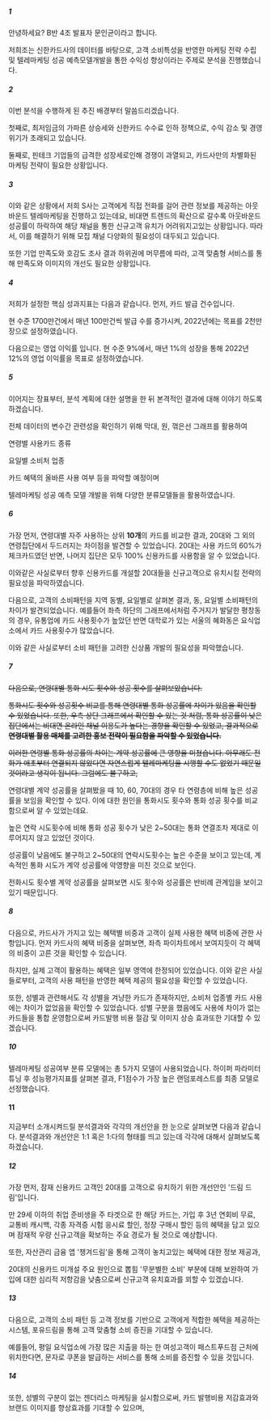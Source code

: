 ##### 1

안녕하세요?  B반 4조 발표자 문인균이라고 합니다.

저희조는 신한카드사의 데이터를 바탕으로, 고객 소비특성을 반영한 마케팅 전략 수립 및 텔레마케팅 성공 예측모델개발을 통한 수익성 향상이라는 주제로 분석을 진행했습니다.

##### 2

이번 분석을 수행하게 된 추진 배경부터 말씀드리겠습니다.

첫째로, 최저임금의 가파른 상승세와 신한카드 수수료 인하 정책으로, 수익 감소 및 경영위기가 초래되고 있습니다.

둘째로, 핀테크 기업들의 급격한 성장세로인해 경쟁이 과열되고, 카드사만의 차별화된 마케팅 전략이 필요한 상황입니다.

##### 3

이와 같은 상황에서 저희 S사는 고객에게 직접 전화를 걸어 관련 정보를 제공하는 아웃바운드 텔레마케팅을 진행하고 있는데요, 비대면 트렌드의 확산으로 갈수록 아웃바운드 성공률이 하락하여 해당 채널을 통한 신규고객 유치가 어려워지고있는 상황입니다. 따라서, 이를 해결하기 위해 모집 채널 다양화의 필요성이 대두되고 있습니다.

또한 기업 만족도와 호감도 조사 결과 하위권에 머무름에 따라, 고객 맞춤형 서비스를 통해 만족도와 이미지의 개선도 필요한 상황입니다.

##### 4

저희가 설정한 핵심 성과지표는 다음과 같습니다. 먼저, 카드 발급 건수입니다.

현 수준 1700만건에서 매년 100만건씩 발급 수를 증가시켜, 2022년에는 목표를 2천만장으로 설정하였습니다.

다음으로는 영업 이익률 입니다. 현 수준 9%에서, 매년 1%의 성장을 통해 2022년 12%의 영업 이익률을 목표로 설정하였습니다.

##### 5

이어지는 장표부터, 분석 계획에 대한 설명을 한 뒤 본격적인 결과에 대해 이야기 하도록 하겠습니다.

전체 데이터의 변수간 관련성을 확인하기 위해 막대, 원, 꺾은선 그래프를 활용하여

연령별 사용카드 종류

요일별 소비처 업종

카드 혜택의 올바른 사용 여부 등을 파악할 예정이며

텔레마케팅 성공 예측 모델 개발을 위해 다양한 분류모델들을 활용하였습니다.

##### 6

가장 먼저, 연령대별 자주 사용하는 상위 **10개**의 카드를 비교한 결과, 20대와 그 외의 연령집단에서 두드러지는 차이점을 발견할 수 있었습니다. 20대는 사용 카드의 60%가 체크카드였던 반면, 나머지 집단은 모두 100% 신용카드를 사용함을 알 수 있었습니다.

이와같은 사실로부터 향후 신용카드를 개설할 20대들을 신규고객으로 유치시킬 전략의 필요성을 파악하였습니다.



다음으로, 고객의 소비패턴을 지역 동별, 요일별로 살펴본 결과, 동, 요일별 소비패턴의 차이가 발견되었습니다. 예를들어 좌측 하단의 그래프에서처럼 주거지가 발달한 평창동의 경우, 유통업에 카드 사용횟수가 높았던 반면 대학로가 있는 서울의 혜화동은 요식업소에서 카드 사용횟수가 많았습니다.

이와 같은 사실로부터 소비 패턴을 고려한 신상품 개발의 필요성을 파악했습니다.

##### 7

~~다음으로, 연령대별 통화 시도 횟수와 성공 횟수를 살펴보았습니다.~~ 

~~통화시도 횟수와 성공횟수 비교를 통해 연령대별 통화 성공률에 차이가 있음을 확인할 수 있었습니다. 또한, 우측 상단 그래프에서 확인할 수 있는 것 처럼, 통화 성공률이 낮은 집단에서는 비대면 온라인 채널 이용도가 높다는 경향을 확인할 수 있었고, 결과적으로 **연령대별 활용 매체를 고려한 홍보 전략이 필요함을 파악할 수 있었습니다.**~~

~~이러한 연령별 통화 성공률의 차이는 계약 성공률에 큰 영향을 미쳤습니다. 아무래도 전화가 애초부터 연결되지 않았다면 자연스럽게 텔레마케팅을 시행할 수도 없었기 때문일 것이라고 생각이 됩니다. 그럼에도 불구하고,~~ 

연령대별 계약 성공률을 살펴봤을 때 10, 60, 70대의 경우 타 연령층에 비해 높은 성공률을 보임을 확인할 수 있다. 이에 대한 원인을 통화시도 횟수와 통화 성공 횟수를 비교함으로써 알 수 있었는데요.

높은 연락 시도횟수에 비해 통화 성공 횟수가 낮은 2~50대는 통화 연결조차 제대로 이루어지지 않고 있었던 것이다.

성공률이 낮음에도 불구하고 2~50대의 연락시도횟수는 높은 수준을 보이고 있는데, 계속적인 통화 시도가 계약 성공률에 악영향을 미친 것으로 보인다.

전화시도 횟수별 계약 성공률을 살펴보면 시도 횟수와 성공률은 반비례 관계임을 보이고 있기 때문입니다.

##### 8 

다음으로, 카드사가 가지고 있는 혜택별 비중과 고객이 실제 사용한 혜택 비중에 관한 사항입니다. 먼저 카드사의 혜택 비중을 살펴보면, 좌측 파이차트에서 보여지듯이 각 혜택의 비중이 고른 것을 확인할 수 있습니다.

하지만, 실제 고객이 활용하는 혜택은 일부 영역에 한정되어 있었습니다. 이와 같은 사실들로부터, 고객의 사용 패턴을 반영한 혜택 제공의 필요성을 확인할 수 있었습니다.

또한, 성별과 관련해서도 각 성별을 겨냥한 카드가 존재하지만, 소비처 업종별 카드 사용에는 차이가 없었음을 확인할 수 있었습니다. 성별 구분을 했음에도 사용에 차이가 없는 카드들을 통합 운영함으로써 카드발행 비용 절감 및 이미지 상승 효과또한 기대할 수 있겠습니다.

##### 10

텔레마케팅 성공여부 분류 모델에는 총 5가지 모델이 사용되었습니다. 하이퍼 파라미터 튜닝 후 성능평가지표를 살펴본 결과, F1점수가 가장 높은 랜덤포레스트를 최종 모델로 선정했습니다.

#### 11

지금부터 소개시켜드릴 분석결과와 각각의 개선안을 한 눈으로 살펴보면 다음과 같습니다. 분석결과와 개선안은 1:1 혹은 1:다의 형태를 띄고 있는데 각각에 대해서 살펴보도록 하겠습니다.

##### 12

가장 먼저, 잠재 신용카드 고객인 20대를 고객으로 유치하기 위한 개선안인 '드림 드림'입니다.

만 29세 이하의 취업 준비생을 주 타겟으로 한 해당 카드는, 가입 후 3년 연회비 무료, 교통비 캐시백, 각종 자격증 시험 응시료 할인, 정장 구매시 할인 등의 혜택을 담고 있으며 잠재적 우량 신규고객을 확보하는 주요 경로가 될 것으로 예상합니다.

또한, 자산관리 금융 앱 '챙겨드림'을 통해 고객이 놓치고있는 혜택에 대한 정보 제공과, 

20대의 신용카드 미개설 주요 원인으로 뽑힘 '무분별한 소비' 부분에 대해 보완하여 가입에 대한 심리적 저항감을 낮춤으로써 신규고객 유치효과를 꾀할 수 있겠습니다.

##### 13

다음으로, 고객의 소비 패턴 등 고객 정보를 기반으로 고객에게 적합한 혜택을 제공하는 시스템, 포유드림을 통해 고객 맞춤형 소비 증진을 기대할 수 있습니다.

예를들어, 평일 요식업소에 가장 많은 지출을 하는 한 여성고객이 패스트푸드점 근처에 위치한다면, 문자로 쿠폰을 발급하는 서비스를 통해 소비를 증진할 수 있을 것입니다.

##### 14

또한, 성별의 구분이 없는 젠더리스 마케팅을 실시함으로써, 카드 발행비용 저감효과와 브랜드 이미지를 향상효과를 기대할 수 있으며, 

